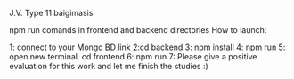 J.V. Type 11 baigimasis

npm run comands in frontend and backend directories
How to launch:

1: connect to your Mongo BD link
2:cd backend
3: npm install
4: npm run
5: open new terminal. cd frontend
6: npm run
7: Please give a positive evaluation for this work and let me finish the studies :)